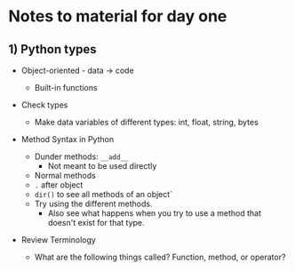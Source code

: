 # Notes to material for day one

## 1) Python types

- Object-oriented - data &rarr; code
    - Built-in functions

- Check types

    - Make data variables of different types: int, float, string, bytes

- Method Syntax in Python
    - Dunder methods: ``__add__``
        - Not meant to be used directly
    - Normal methods
    - ``.`` after object
    - ``dir()`` to see all methods of an object`
    - Try using the different methods.
        - Also see what happens when you try to use a method that doesn't exist for that type.

- Review Terminology
    - What are the following things called? Function, method, or operator?

